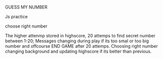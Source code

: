 GUESS MY NUMBER 


Js practice 

choose right number

The higher attenmp stored in highscore, 20 attemps to find secret number between 1-20;
Messages changing during play if its too smal or too big number and offcourse END GAME after 20 attemps. Choosing right number changing background and updating highscore if its better than previous. 
